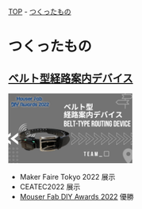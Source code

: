[TOP](/) - [つくったもの](/works)

# つくったもの

## [ベルト型経路案内デバイス](/works/route_guide_belt)

<a href="/works/route_guide_belt"><img width="250" src="/assets/works/route_guide_belt/thumbnail.jpg" alt="thumbnail" title="thumbnail"/></a>

- Maker Faire Tokyo 2022 展示
- CEATEC2022 展示
- [Mouser Fab DIY Awards 2022](https://fablab-kannai.org/mouser_fab_diy_awards_2022/) 優勝
